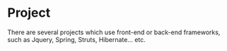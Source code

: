 Project
=======

There are several projects which use front-end or back-end frameworks,
such as Jquery, Spring, Struts, Hibernate... etc.
